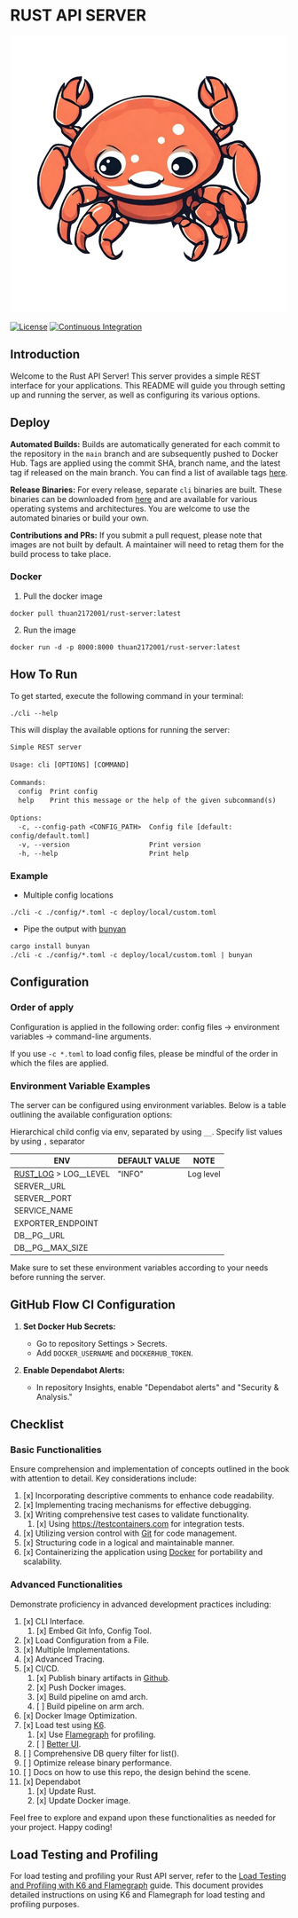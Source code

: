 # RUST API SERVER

![Logo](./assets/logo.png)

[![License](https://img.shields.io/github/license/sonntuet1997/rust-web-api-microservice-template)](https://github.com/sonntuet1997/rust-web-api-microservice-template/blob/master/LICENSE)
[![Continuous Integration](https://github.com/sonntuet1997/rust-web-api-microservice-template/actions/workflows/ci.yaml/badge.svg)](https://github.com/sonntuet1997/rust-web-api-microservice-template/actions/workflows/ci.yaml)

## Introduction

Welcome to the Rust API Server! This server provides a simple REST interface for your applications. This README will
guide you through setting up and running the server, as well as configuring its various options.

## Deploy

**Automated Builds:**
Builds are automatically generated for each commit to the repository in the `main` branch and are subsequently pushed to Docker Hub.
Tags are applied using the commit SHA, branch name, and the latest tag if released on the main branch. You can find a list of available
tags [here](https://hub.docker.com/r/thuan2172001/rust-server/tags).

**Release Binaries:**
For every release, separate `cli` binaries are built. These binaries can be downloaded
from [here](https://github.com/sonntuet1997/rust-web-api-microservice-template/releases)  and are available for various operating
systems and architectures. You are welcome to use the automated binaries or build your own.

**Contributions and PRs:**
If you submit a pull request, please note that images are not built by default. A maintainer will need to retag them for the build
process to take place.

### Docker

1. Pull the docker image

```commit to only the main branch
docker pull thuan2172001/rust-server:latest
```

2. Run the image

```
docker run -d -p 8000:8000 thuan2172001/rust-server:latest
```

## How To Run

To get started, execute the following command in your terminal:

```shell
./cli --help
```

This will display the available options for running the server:

```
Simple REST server

Usage: cli [OPTIONS] [COMMAND]

Commands:
  config  Print config
  help    Print this message or the help of the given subcommand(s)

Options:
  -c, --config-path <CONFIG_PATH>  Config file [default: config/default.toml]
  -v, --version                    Print version
  -h, --help                       Print help
```

### Example

- Multiple config locations

```shell
./cli -c ./config/*.toml -c deploy/local/custom.toml
```

- Pipe the output with [bunyan](https://github.com/trentm/node-bunyan)

```shell
cargo install bunyan
./cli -c ./config/*.toml -c deploy/local/custom.toml | bunyan
```

## Configuration

### Order of apply

Configuration is applied in the following order: config files -> environment variables -> command-line arguments.

If you use `-c *.toml` to load config files, please be mindful of the order in which the files are applied.

### Environment Variable Examples

The server can be configured using environment variables. Below is a table outlining the available configuration
options:

Hierarchical child config via env, separated by using `__`. Specify list values by using `,` separator

| ENV                                                                    | DEFAULT VALUE | NOTE      |
|------------------------------------------------------------------------|---------------|-----------|
| [RUST_LOG](https://docs.rs/env_logger/latest/env_logger/) > LOG__LEVEL | "INFO"        | Log level |
| SERVER__URL                                                            |               |           |
| SERVER__PORT                                                           |               |           |
| SERVICE_NAME                                                           |               |           |
| EXPORTER_ENDPOINT                                                      |               |           |
| DB__PG__URL                                                            |               |           |
| DB__PG__MAX_SIZE                                                       |               |           |

Make sure to set these environment variables according to your needs before running the server.

## GitHub Flow CI Configuration

1. **Set Docker Hub Secrets:**
    - Go to repository Settings > Secrets.
    - Add `DOCKER_USERNAME` and `DOCKERHUB_TOKEN`.

2. **Enable Dependabot Alerts:**
    - In repository Insights, enable "Dependabot alerts" and "Security & Analysis."

## Checklist

### Basic Functionalities

Ensure comprehension and implementation of concepts outlined in the book with attention to detail. Key considerations
include:

1. [x] Incorporating descriptive comments to enhance code readability.
2. [x] Implementing tracing mechanisms for effective debugging.
3. [x] Writing comprehensive test cases to validate functionality.
    1. [x] Using https://testcontainers.com for integration tests.
4. [x] Utilizing version control with [Git](https://git-scm.com/) for code management.
5. [x] Structuring code in a logical and maintainable manner.
6. [x] Containerizing the application using [Docker](https://www.docker.com/) for portability and scalability.

### Advanced Functionalities

Demonstrate proficiency in advanced development practices including:

1. [x] CLI Interface.
    1. [x] Embed Git Info, Config Tool.
2. [x] Load Configuration from a File.
3. [x] Multiple Implementations.
4. [x] Advanced Tracing.
5. [x] CI/CD.
    1. [x] Publish binary artifacts in [Github](https://github.com/).
    2. [x] Push Docker images.
    3. [x] Build pipeline on amd arch.
    4. [ ] Build pipeline on arm arch.
6. [x] Docker Image Optimization.
7. [x] Load test using [K6](https://k6.io/).
    1. [x] Use [Flamegraph](https://github.com/flamegraph-rs/flamegraph) for profiling.
    2. [ ] [Better UI](https://medium.com/swlh/beautiful-load-testing-with-k6-and-docker-compose-4454edb3a2e3).
8. [ ] Comprehensive DB query filter for list().
9. [ ] Optimize release binary performance.
10. [ ] Docs on how to use this repo, the design behind the scene.
11. [x] Dependabot
    1. [x] Update Rust.
    2. [x] Update Docker image.

Feel free to explore and expand upon these functionalities as needed for your project. Happy coding!

## Load Testing and Profiling

For load testing and profiling your Rust API server, refer to
the [Load Testing and Profiling with K6 and Flamegraph](./load-tests/README.md) guide. This document provides
detailed instructions on using K6 and Flamegraph for load testing and profiling purposes.